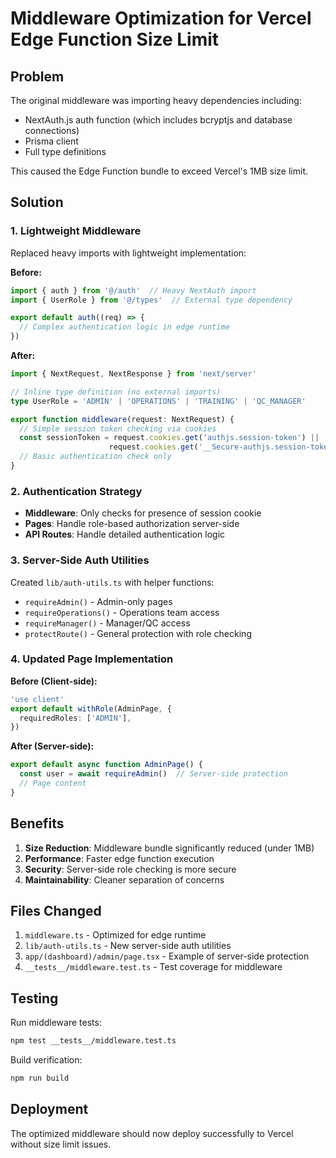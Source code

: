 # Middleware Optimization for Vercel Edge Function Size Limit

## Problem
The original middleware was importing heavy dependencies including:
- NextAuth.js auth function (which includes bcryptjs and database connections)
- Prisma client
- Full type definitions

This caused the Edge Function bundle to exceed Vercel's 1MB size limit.

## Solution

### 1. Lightweight Middleware
Replaced heavy imports with lightweight implementation:

**Before:**
```typescript
import { auth } from '@/auth'  // Heavy NextAuth import
import { UserRole } from '@/types'  // External type dependency

export default auth((req) => {
  // Complex authentication logic in edge runtime
})
```

**After:**
```typescript
import { NextRequest, NextResponse } from 'next/server'

// Inline type definition (no external imports)
type UserRole = 'ADMIN' | 'OPERATIONS' | 'TRAINING' | 'QC_MANAGER'

export function middleware(request: NextRequest) {
  // Simple session token checking via cookies
  const sessionToken = request.cookies.get('authjs.session-token') ||
                      request.cookies.get('__Secure-authjs.session-token')
  // Basic authentication check only
}
```

### 2. Authentication Strategy
- **Middleware**: Only checks for presence of session cookie
- **Pages**: Handle role-based authorization server-side
- **API Routes**: Handle detailed authentication logic

### 3. Server-Side Auth Utilities
Created `lib/auth-utils.ts` with helper functions:
- `requireAdmin()` - Admin-only pages
- `requireOperations()` - Operations team access
- `requireManager()` - Manager/QC access
- `protectRoute()` - General protection with role checking

### 4. Updated Page Implementation
**Before (Client-side):**
```typescript
'use client'
export default withRole(AdminPage, {
  requiredRoles: ['ADMIN'],
})
```

**After (Server-side):**
```typescript
export default async function AdminPage() {
  const user = await requireAdmin()  // Server-side protection
  // Page content
}
```

## Benefits

1. **Size Reduction**: Middleware bundle significantly reduced (under 1MB)
2. **Performance**: Faster edge function execution
3. **Security**: Server-side role checking is more secure
4. **Maintainability**: Cleaner separation of concerns

## Files Changed

1. `middleware.ts` - Optimized for edge runtime
2. `lib/auth-utils.ts` - New server-side auth utilities
3. `app/(dashboard)/admin/page.tsx` - Example of server-side protection
4. `__tests__/middleware.test.ts` - Test coverage for middleware

## Testing

Run middleware tests:
```bash
npm test __tests__/middleware.test.ts
```

Build verification:
```bash
npm run build
```

## Deployment

The optimized middleware should now deploy successfully to Vercel without size limit issues.